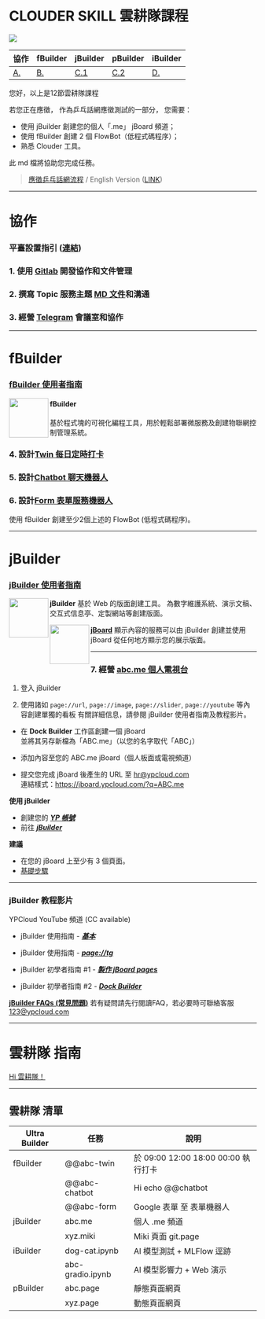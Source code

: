 # CLOUDER SKILL 雲耕隊課程

![](https://s3.ypcloud.com/cms/abcd_b37589fb73.png)

| 協作 | fBuilder | jBuilder | pBuilder | iBuilder |
| --- | --- | --- | --- | --- |
| [A.](#協作) | [B.](#fBuilder) | [C.1](#jBuilder) | [C.2](#pBuilder) | [D.](#iBuilder) |

您好，以上是12節雲耕隊課程

若您正在應徵，
作為乒乓話網應徵測試的一部分，
您需要：

- 使用 jBuilder 創建您的個人「.me」 jBoard 頻道；
- 使用 fBuilder 創建 2 個 FlowBot（低程式碼程序）；
- 熟悉 Clouder 工具。

此 md 檔將協助您完成任務。

> [應徵乒乓話網流程](https://github.com/YPCloudInc/Clouder/blob/main/md/Apply.md)
> / English Version ([LINK](https://github.com/YPCloudInc/Clouder/blob/main/md/interview%20task.md))

---
# 協作

### 平臺設置指引 ([連結](https://github.com/YPCloudInc/Clouder/blob/main/%E4%B8%AD%E6%96%87/md/%E8%A8%AD%E7%BD%AE.md))

### 1. 使用 [Gitlab](https://github.com/YPCloudInc/Clouder/blob/main/%E4%B8%AD%E6%96%87/md/%E8%A8%AD%E7%BD%AE.md#-GitLab) 開發協作和文件管理
### 2. 撰寫 Topic 服務主題 [MD 文件](https://hackmd.io/@ypcloud-inc/中文)和溝通
### 3. 經營 [Telegram](https://github.com/YPCloudInc/Clouder/blob/main/%E4%B8%AD%E6%96%87/md/%E8%A8%AD%E7%BD%AE.md#-Telegram) 會議室和協作

---
# fBuilder

### [fBuilder 使用者指南](https://github.com/motebus/ultrabook/tree/main/Ultranet%20Apps/fBuilder)

[<img align="left" width="80" height="auto" src="https://s3.ypcloud.com/cms/fbuilder_f947638caf.png" />](https://run.ypcloud.com/)

#### fBuilder
基於程式塊的可視化編程工具，用於輕鬆部署微服務及創建物聯網控制管理系統。

### 4. 設計[Twin 每日定時打卡](https://github.com/YPCloudInc/Clouder/blob/main/%E4%B8%AD%E6%96%87/md/%E9%9B%99%E5%AD%90.md)
### 5. 設計[Chatbot 聊天機器人](https://github.com/YPCloudInc/Clouder/blob/main/%E4%B8%AD%E6%96%87/md/%E8%81%8A%E5%A4%A9%E6%A9%9F%E5%99%A8%E4%BA%BA.md)
### 6. 設計[Form 表單服務機器人](https://github.com/YPCloudInc/Clouder/blob/main/md/form.md)

使用 fBuilder 創建至少2個上述的 FlowBot (低程式碼程序)。

---
# jBuilder

### [jBuilder 使用者指南](https://github.com/motebus/ultrabook/tree/main/Ultranet%20Apps/jBuilder)

[<img align="left" width="80" height="auto" src="https://s3.ypcloud.com/cms/jbuilder_77f7549dd3.png">](https://run.ypcloud.com/)

**jBuilder**
基於 Web 的版面創建工具。 為數字維護系統、演示文稿、交互式信息亭、定製網站等創建版面。

[<img align="left" width="80" height="auto" src="https://s3.ypcloud.com/cms/jboard_4521cc25a9.png" />](https://jboard.ypcloud.com/)

**[jBoard](https://jboard.ypcloud.com/)**
顯示內容的服務可以由 jBuilder 創建並使用 jBoard 從任何地方顯示您的展示版面。

---
### 7. 經營 [abc.me 個人電視台](https://jboard.ypcloud.com/?q=shin.me)

1. 登入 jBuilder

2. 使用諸如 `page://url`, `page://image`, `page://slider`, `page://youtube` 等內容創建單獨的看板
有關詳細信息，請參閱 jBuilder 使用者指南及教程影片。

- 在 **Dock Builder** 工作區創建一個 jBoard
<br>並將其另存新檔為「ABC.me」（以您的名字取代「ABC」）

- 添加內容至您的 ABC.me jBoard（個人板面或電視頻道）

- 提交您完成 jBoard 後產生的 URL 至 hr@ypcloud.com
<br>連結樣式：https://jboard.ypcloud.com/?q=ABC.me

**使用 jBuilder**
- 創建您的 ***[YP 帳號](https://github.com/motebus/ultrabook/blob/main/Ultra/yp%20account.md)***
- 前往 ***[jBuilder](https://jbuilder.ypcloud.com)***

**建議**
- 在您的 jBoard 上至少有 3 個頁面。
- [基礎步驟](https://github.com/motebus/ultrabook/blob/main/Ultranet%20Apps/jBuilder/Process%20of%20making%20a%20jBoard.md)

---
### jBuilder 教程影片

YPCloud YouTube 頻道 (CC available)

- jBuilder 使用指南 - ***[基本](https://www.youtube.com/watch?v=3uBVg3pzuUc)***

- jBuilder 使用指南 - ***[page://tg](https://www.youtube.com/watch?v=TS01Xj8mMwQ)***

- jBuilder 初學者指南 #1 - ***[製作 jBoard pages](https://www.youtube.com/watch?v=N1Rp2mCwv0c)*** 

- jBuilder 初學者指南 #2 - ***[Dock Builder](https://www.youtube.com/watch?v=eQV3zaiLxyY&t=50s)*** 

**[jBuilder FAQs (常見問題)](https://github.com/motebus/ultrabook/blob/main/Ultranet%20Apps/jBuilder/FAQ.md)**
若有疑問請先行閱讀FAQ，若必要時可聯絡客服 123@ypcloud.com

---
# 雲耕隊 指南

[Hi 雲耕隊！](https://github.com/YPCloudInc/Clouder/tree/main/%E4%B8%AD%E6%96%87)

---
## 雲耕隊 清單

| Ultra Builder | 任務 | 說明 |
| -------- | -------- | -------- |
| fBuilder | @@abc-twin | 於 09:00 12:00 18:00 00:00 執行打卡 |
| | @@abc-chatbot | Hi echo @@chatbot |
| | @@abc-form | Google 表單 至 表單機器人 |
| jBuilder | abc.me | 個人 .me 頻道 |
| | xyz.miki | Miki 頁面 git.page |
| iBuilder | dog-cat.ipynb | Al 模型測試 + MLFlow 逕跡 |
| | abc-gradio.ipynb | Al 模型影響力 + Web 演示 |
| pBuilder | abc.page | 靜態頁面網頁 |
| | xyz.page | 動態頁面網頁 |
